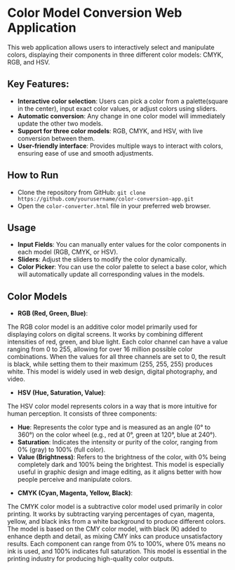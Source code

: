 # Color Model Conversion Web Application


This web application allows users to interactively select and manipulate colors, displaying their components in three different color models: CMYK, RGB, and HSV.

## Key Features:
- **Interactive color selection**: Users can pick a color from a palette(square in the center), input exact color values, or adjust colors using sliders.
- **Automatic conversion**: Any change in one color model will immediately update the other two models.
- **Support for three color models**: RGB, CMYK, and HSV, with live conversion between them.
- **User-friendly interface**: Provides multiple ways to interact with colors, ensuring ease of use and smooth adjustments.

## How to Run
* Clone the repository from GitHub: ```git clone https://github.com/yourusername/color-conversion-app.git```
* Open the ```color-converter.html``` file in your preferred web browser.

## Usage
+ **Input Fields**: You can manually enter values for the color components in each model (RGB, CMYK, or HSV).
+ **Sliders**: Adjust the sliders to modify the color dynamically.
+ **Color Picker**: You can use the color palette to select a base color, which will automatically update all corresponding values in the models.


## Color Models
* **RGB (Red, Green, Blue)**:
<p>The RGB color model is an additive color model primarily used for displaying colors on digital screens. It works by combining different intensities of red, green, and blue light. Each color channel can have a value ranging from 0 to 255, allowing for over 16 million possible color combinations. When the values for all three channels are set to 0, the result is black, while setting them to their maximum (255, 255, 255) produces white. This model is widely used in web design, digital photography, and video.

* **HSV (Hue, Saturation, Value)**:
<p>The HSV color model represents colors in a way that is more intuitive for human perception. It consists of three components:

  - **Hue**: Represents the color type and is measured as an angle (0° to 360°) on the color wheel (e.g., red at 0°, green at 120°, blue at 240°).
  - **Saturation**: Indicates the intensity or purity of the color, ranging from 0% (gray) to 100% (full color).
  - **Value (Brightness)**: Refers to the brightness of the color, with 0% being completely dark and 100% being the brightest.
This model is especially useful in graphic design and image editing, as it aligns better with how people perceive and manipulate colors.

* **CMYK (Cyan, Magenta, Yellow, Black)**:
<p>The CMYK color model is a subtractive color model used primarily in color printing. It works by subtracting varying percentages of cyan, magenta, yellow, and black inks from a white background to produce different colors. The model is based on the CMY color model, with black (K) added to enhance depth and detail, as mixing CMY inks can produce unsatisfactory results. Each component can range from 0% to 100%, where 0% means no ink is used, and 100% indicates full saturation. This model is essential in the printing industry for producing high-quality color outputs.

